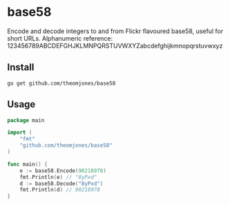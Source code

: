 # base58
Encode and decode integers to and from Flickr flavoured base58, useful for short URLs.
Alphanumeric reference: 123456789ABCDEFGHJKLMNPQRSTUVWXYZabcdefghijkmnopqrstuvwxyz

## Install
`go get github.com/theomjones/base58`

## Usage

```go
package main

import (
	"fmt"
	"github.com/theomjones/base58"
)

func main() {
	e := base58.Encode(90218978)
	fmt.Println(e) // "8yPxd"
	d := base58.Decode("8yPxd")
	fmt.Println(d) // 90218978
}
```